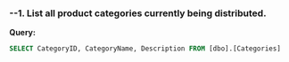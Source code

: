 ### --1. List all product categories currently being distributed.
**Query:**
```sql
SELECT CategoryID, CategoryName, Description FROM [dbo].[Categories]


